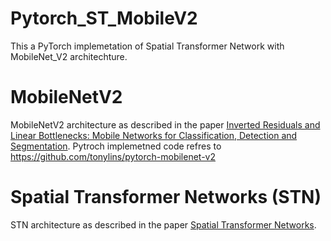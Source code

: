 # Pytorch_ST_MobileV2

This a PyTorch implemetation of Spatial Transformer Network with MobileNet_V2 architechture.

# MobileNetV2

MobileNetV2 architecture as described in the paper [Inverted Residuals and Linear Bottlenecks: Mobile Networks for Classification, Detection and Segmentation](https://arxiv.org/pdf/1801.04381). Pytroch implemetned code refres to https://github.com/tonylins/pytorch-mobilenet-v2


# Spatial Transformer Networks (STN)

STN architecture as described in the paper [Spatial Transformer Networks](https://arxiv.org/abs/1506.02025).

